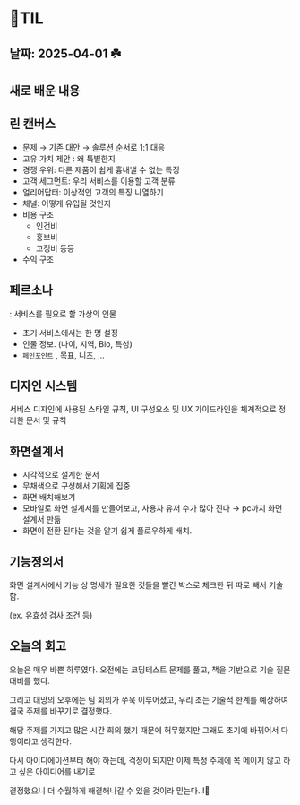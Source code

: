 # 🧾TIL
## 날짜: 2025-04-01 ☘️

## 새로 배운 내용
## 린 캔버스

- 문제 → 기존 대안 → 솔루션 순서로 1:1 대응
- 고유 가치 제안 : 왜 특별한지
- 경쟁 우위: 다른 제품이 쉽게 흉내낼 수 없는 특징
- 고객 세그먼트: 우리 서비스를 이용할 고객 분류
- 얼리어답터: 이상적인 고객의 특징 나열하기
- 채널: 어떻게 유입될 것인지
- 비용 구조
    - 인건비
    - 홍보비
    - 고정비 등등
- 수익 구조

## 페르소나

: 서비스를 필요로 할 가상의 인물

- 초기 서비스에서는 한 명 설정
- 인물 정보. (나이, 지역, Bio, 특성)
- `페인포인트` , 목표, 니즈, …

## 디자인 시스템

서비스 디자인에 사용된 스타일 규칙, UI 구성요소 및 UX 가이드라인을 체계적으로 정리한 문서 및 규칙

## 화면설계서

- 시각적으로 설계한 문서
- 무채색으로 구성해서 기획에 집중
- 화면 배치해보기
- 모바일로 화면 설계서를 만들어보고, 사용자 유저 수가 많아 진다 → pc까지 화면 설계서 만듦
- 화면이 전환 된다는 것을 알기 쉽게 플로우하게 배치.

## 기능정의서

화면 설계서에서 기능 상 명세가 필요한 것들을 빨간 박스로 체크한 뒤 따로 빼서 기술함.

(ex. 유효성 검사 조건 등)

## 오늘의 회고
오늘은 매우 바쁜 하루였다. 오전에는 코딩테스트 문제를 풀고, 책을 기반으로 기술 질문 대비를 했다.

그리고 대망의 오후에는 팀 회의가 쭈욱 이루어졌고, 우리 조는 기술적 한계를 예상하여 결국 주제를 바꾸기로 결정했다.

해당 주제를 가지고 많은 시간 회의 했기 때문에 허무했지만 그래도 초기에 바뀌어서 다행이라고 생각한다.

다시 아이디에이션부터 해야 하는데, 걱정이 되지만 이제 특정 주제에 목 메이지 않고 하고 싶은 아이디어를 내기로 

결정했으니 더 수월하게 해결해나갈 수 있을 것이라 믿는다..!🥲